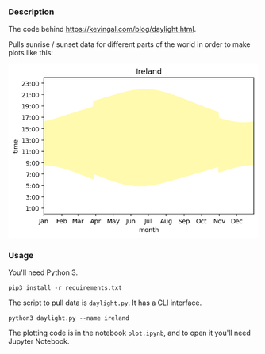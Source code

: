 ### Description
The code behind <https://kevingal.com/blog/daylight.html>.

Pulls sunrise / sunset data for different parts of the world in order to make plots like this:

![A graph showing the amount of sunlight in Ireland](https://github.com/Kevinpgalligan/daylight-plots/blob/main/ireland.png)

### Usage
You'll need Python 3.

```
pip3 install -r requirements.txt
```

The script to pull data is `daylight.py`. It has a CLI interface.

```
python3 daylight.py --name ireland
```

The plotting code is in the notebook `plot.ipynb`, and to open it you'll need Jupyter Notebook.
